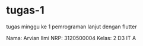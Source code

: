 # tugas-1
tugas minggu ke 1 pemrograman lanjut dengan flutter

Nama: Arvian Ilmi
NRP: 3120500004
Kelas: 2 D3 IT A
